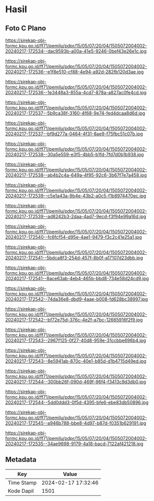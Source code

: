 # Hasil

## Foto C Plano

https://sirekap-obj-formc.kpu.go.id/ff71/pemilu/pdpr/15/05/07/20/04/1505072004002-20240217-172534--dac9593b-a00a-41e5-9246-0bef43e26e1c.jpg

https://sirekap-obj-formc.kpu.go.id/ff71/pemilu/pdpr/15/05/07/20/04/1505072004002-20240217-172536--e1f8e510-cf88-4e94-a92d-282fb120d3ae.jpg

https://sirekap-obj-formc.kpu.go.id/ff71/pemilu/pdpr/15/05/07/20/04/1505072004002-20240217-172536--1e3448a3-855a-4cd7-878a-a827ac0fe4cd.jpg

https://sirekap-obj-formc.kpu.go.id/ff71/pemilu/pdpr/15/05/07/20/04/1505072004002-20240217-172537--5b9ca38f-3160-4f68-9e74-fed4dcaa8d6d.jpg

https://sirekap-obj-formc.kpu.go.id/ff71/pemilu/pdpr/15/05/07/20/04/1505072004002-20240217-172537--bf9d277a-0464-4f31-8ae9-f75fbc51c07b.jpg

https://sirekap-obj-formc.kpu.go.id/ff71/pemilu/pdpr/15/05/07/20/04/1505072004002-20240217-172538--30a5e559-e3f5-4bb5-b1fd-7fd7d0b1b938.jpg

https://sirekap-obj-formc.kpu.go.id/ff71/pemilu/pdpr/15/05/07/20/04/1505072004002-20240217-172538--ab4b2c4a-649a-4f95-92c6-3b67f7e7a458.jpg

https://sirekap-obj-formc.kpu.go.id/ff71/pemilu/pdpr/15/05/07/20/04/1505072004002-20240217-172539--c5e1a43a-9b4e-43b2-a0c5-f1b8974470ec.jpg

https://sirekap-obj-formc.kpu.go.id/ff71/pemilu/pdpr/15/05/07/20/04/1505072004002-20240217-172539--ad8242b3-2daa-4ad7-9ecd-f3f94e99a16d.jpg

https://sirekap-obj-formc.kpu.go.id/ff71/pemilu/pdpr/15/05/07/20/04/1505072004002-20240217-172540--fc6fcf54-d95e-4ae1-9479-f3c2c41e25a1.jpg

https://sirekap-obj-formc.kpu.go.id/ff71/pemilu/pdpr/15/05/07/20/04/1505072004002-20240217-172541--5bdca8f3-254d-457f-8b0f-a17107d23dbb.jpg

https://sirekap-obj-formc.kpu.go.id/ff71/pemilu/pdpr/15/05/07/20/04/1505072004002-20240217-172541--8ace63ab-4eb4-465b-bbd8-734e58d24cd9.jpg

https://sirekap-obj-formc.kpu.go.id/ff71/pemilu/pdpr/15/05/07/20/04/1505072004002-20240217-172542--74da36e8-dbd9-4aae-b008-fd628bc38997.jpg

https://sirekap-obj-formc.kpu.go.id/ff71/pemilu/pdpr/15/05/07/20/04/1505072004002-20240217-172542--bf72e75d-376c-4e2f-a7bc-12665916f2f9.jpg

https://sirekap-obj-formc.kpu.go.id/ff71/pemilu/pdpr/15/05/07/20/04/1505072004002-20240217-172543--2967f125-0f27-40d8-959e-31ccbbe696b4.jpg

https://sirekap-obj-formc.kpu.go.id/ff71/pemilu/pdpr/15/05/07/20/04/1505072004002-20240217-172543--8e5941ab-870c-40e1-b85d-d1b4715d49ed.jpg

https://sirekap-obj-formc.kpu.go.id/ff71/pemilu/pdpr/15/05/07/20/04/1505072004002-20240217-172544--300bb26f-090d-469f-96f4-f3413c9d3db0.jpg

https://sirekap-obj-formc.kpu.go.id/ff71/pemilu/pdpr/15/05/07/20/04/1505072004002-20240217-172544--5dd0ddd3-0f5d-4395-bfe6-ebe83db50896.jpg

https://sirekap-obj-formc.kpu.go.id/ff71/pemilu/pdpr/15/05/07/20/04/1505072004002-20240217-172545--a946b788-bbe8-4d97-b87d-f0351b629191.jpg

https://sirekap-obj-formc.kpu.go.id/ff71/pemilu/pdpr/15/05/07/20/04/1505072004002-20240217-172535--34ae9698-9179-4a18-bacd-7122af421218.jpg


## Metadata

| Key        | Value               |
| ---------- | ------------------- |
| Time Stamp | 2024-02-17 17:32:46 |
| Kode Dapil | 1501                |



